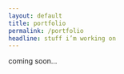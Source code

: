 ```yaml
---
layout: default
title: portfolio
permalink: /portfolio
headline: stuff i’m working on
---
```


coming soon…
